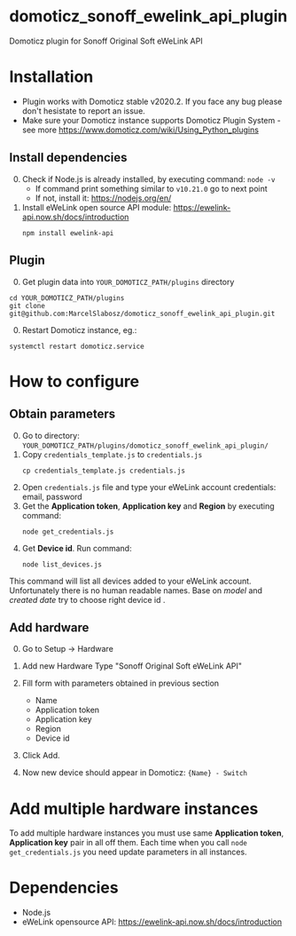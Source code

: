 # domoticz_sonoff_ewelink_api_plugin
Domoticz plugin for Sonoff Original Soft eWeLink API

# Installation
* Plugin works with Domoticz stable v2020.2. If you face any bug please don't hesistate to report an issue.
* Make sure your Domoticz instance supports Domoticz Plugin System - see more https://www.domoticz.com/wiki/Using_Python_plugins

## Install dependencies
0. Check if Node.js is already installed, by executing command: `node -v`
    * If command print something similar to `v10.21.0` go to next point
    * If not, install it: https://nodejs.org/en/
0. Install eWeLink open source API module: https://ewelink-api.now.sh/docs/introduction
    ```
    npm install ewelink-api
   ```

## Plugin
0. Get plugin data into `YOUR_DOMOTICZ_PATH/plugins` directory
```
cd YOUR_DOMOTICZ_PATH/plugins
git clone git@github.com:MarcelSlabosz/domoticz_sonoff_ewelink_api_plugin.git
```
0. Restart Domoticz instance, eg.:  
```
systemctl restart domoticz.service
```

# How to configure

## Obtain parameters
0. Go to directory: `YOUR_DOMOTICZ_PATH/plugins/domoticz_sonoff_ewelink_api_plugin/`
0. Copy `credentials_template.js` to `credentials.js`
    ```
    cp credentials_template.js credentials.js
    ```
0. Open `credentials.js` file and type your eWeLink account credentials: email, password
0. Get the **Application token**, **Application key** and **Region** by executing command:
    ```
    node get_credentials.js
    ```
0. Get **Device id**. Run command:
    ```
    node list_devices.js
    ```
This command will list all devices added to your eWeLink account. Unfortunately there is no human readable names.
Base on *model* and *created date* try to choose right device id . 

## Add hardware
0. Go to Setup -> Hardware
0. Add new Hardware Type "Sonoff Original Soft eWeLink API" 

0. Fill form with parameters obtained in previous section
    * Name
    * Application token	
    * Application key	
    * Region
    * Device id

0. Click Add.
0. Now new device should appear in Domoticz: `{Name} - Switch`

# Add multiple hardware instances
To add multiple hardware instances you must use same **Application token**, **Application key** pair
in all off them. Each time when you call `node get_credentials.js` you need update parameters in all instances.

# Dependencies
* Node.js
* eWeLink opensource API: https://ewelink-api.now.sh/docs/introduction